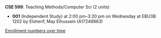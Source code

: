 **CSE 599**: Teaching Methods/Computer Sci (2 units)

- **001** (Independent Study) at 2:00 pm–3:20 pm on Wednesday at EBU3B 1202 by Elsherif, May Elhussein (A17249863)

[Enrollment numbers over time](./CSE599.tsv)
